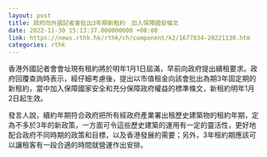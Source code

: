 ```yaml
---
layout: post
title: 政府向外國記者會批出3年期新租約　加入保障國安條文
date: 2022-11-30 15:13:37.000000000 +08:00
link: https://news.rthk.hk/rthk/ch/component/k2/1677834-20221130.htm
categories: rthk
---
```


香港外國記者會會址現有租約將於明年1月1日屆滿，早前向政府提出續租要求。政府回覆查詢時表示，經仔細考慮後，提出以市值租金向該會批出為期3年固定期的新租約，當中加入保障國家安全和充分保障政府權益的標準條文，新租約明年1月2日起生效。

發言人說，續約年期符合政府把所有經政府產業署出租歷史建築物的租約年期，定為不多於3年的新政策，一方面可令這些歷史建築的運用有一定的靈活性，更好地配合政府不同時期的政策和目標，以及香港發展的需要；另外，3年租約期應該可以讓租客有一段合適的時間就營運作出安排。
